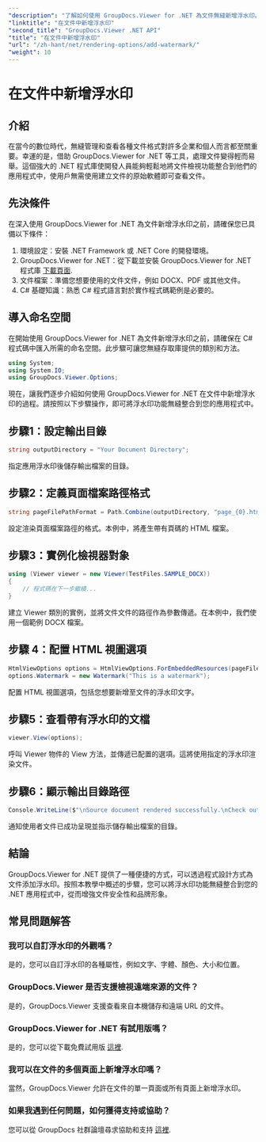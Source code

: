 ```yaml
---
"description": "了解如何使用 GroupDocs.Viewer for .NET 為文件無縫新增浮水印。本教學簡單易學，幫助您增強文件安全性和品牌形象。"
"linktitle": "在文件中新增浮水印"
"second_title": "GroupDocs.Viewer .NET API"
"title": "在文件中新增浮水印"
"url": "/zh-hant/net/rendering-options/add-watermark/"
"weight": 10
---
```


# 在文件中新增浮水印

## 介紹
在當今的數位時代，無縫管理和查看各種文件格式對許多企業和個人而言都至關重要。幸運的是，借助 GroupDocs.Viewer for .NET 等工具，處理文件變得輕而易舉。這個強大的 .NET 程式庫使開發人員能夠輕鬆地將文件檢視功能整合到他們的應用程式中，使用戶無需使用建立文件的原始軟體即可查看文件。
## 先決條件
在深入使用 GroupDocs.Viewer for .NET 為文件新增浮水印之前，請確保您已具備以下條件：
1. 環境設定：安裝 .NET Framework 或 .NET Core 的開發環境。
2. GroupDocs.Viewer for .NET：從下載並安裝 GroupDocs.Viewer for .NET 程式庫 [下載頁面](https://releases。groupdocs.com/viewer/net/).
3. 文件檔案：準備您想要使用的文件文件，例如 DOCX、PDF 或其他文件。
4. C# 基礎知識：熟悉 C# 程式語言對於實作程式碼範例是必要的。

## 導入命名空間
在開始使用 GroupDocs.Viewer for .NET 為文件新增浮水印之前，請確保在 C# 程式碼中匯入所需的命名空間。此步驟可讓您無縫存取庫提供的類別和方法。

```csharp
using System;
using System.IO;
using GroupDocs.Viewer.Options;
```

現在，讓我們逐步介紹如何使用 GroupDocs.Viewer for .NET 在文件中新增浮水印的過程。請按照以下步驟操作，即可將浮水印功能無縫整合到您的應用程式中。
## 步驟1：設定輸出目錄
```csharp
string outputDirectory = "Your Document Directory";
```
指定應用浮水印後儲存輸出檔案的目錄。
## 步驟2：定義頁面檔案路徑格式
```csharp
string pageFilePathFormat = Path.Combine(outputDirectory, "page_{0}.html");
```
設定渲染頁面檔案路徑的格式。本例中，將產生帶有頁碼的 HTML 檔案。
## 步驟3：實例化檢視器對象
```csharp
using (Viewer viewer = new Viewer(TestFiles.SAMPLE_DOCX))
{
    // 程式碼在下一步繼續...
}
```
建立 Viewer 類別的實例，並將文件文件的路徑作為參數傳遞。在本例中，我們使用一個範例 DOCX 檔案。
## 步驟 4：配置 HTML 視圖選項
```csharp
HtmlViewOptions options = HtmlViewOptions.ForEmbeddedResources(pageFilePathFormat);
options.Watermark = new Watermark("This is a watermark");
```
配置 HTML 視圖選項，包括您想要新增至文件的浮水印文字。
## 步驟5：查看帶有浮水印的文檔
```csharp
viewer.View(options);
```
呼叫 Viewer 物件的 View 方法，並傳遞已配置的選項。這將使用指定的浮水印渲染文件。
## 步驟6：顯示輸出目錄路徑
```csharp
Console.WriteLine($"\nSource document rendered successfully.\nCheck output in {outputDirectory}.");
```
通知使用者文件已成功呈現並指示儲存輸出檔案的目錄。

## 結論
GroupDocs.Viewer for .NET 提供了一種便捷的方式，可以透過程式設計方式為文件添加浮水印。按照本教學中概述的步驟，您可以將浮水印功能無縫整合到您的 .NET 應用程式中，從而增強文件安全性和品牌形象。
## 常見問題解答
### 我可以自訂浮水印的外觀嗎？
是的，您可以自訂浮水印的各種屬性，例如文字、字體、顏色、大小和位置。
### GroupDocs.Viewer 是否支援檢視遠端來源的文件？
是的，GroupDocs.Viewer 支援查看來自本機儲存和遠端 URL 的文件。
### GroupDocs.Viewer for .NET 有試用版嗎？
是的，您可以從下載免費試用版 [這裡](https://releases。groupdocs.com/).
### 我可以在文件的多個頁面上新增浮水印嗎？
當然，GroupDocs.Viewer 允許在文件的單一頁面或所有頁面上新增浮水印。
### 如果我遇到任何問題，如何獲得支持或協助？
您可以從 GroupDocs 社群論壇尋求協助和支持 [這裡](https://forum。groupdocs.com/c/viewer/9).